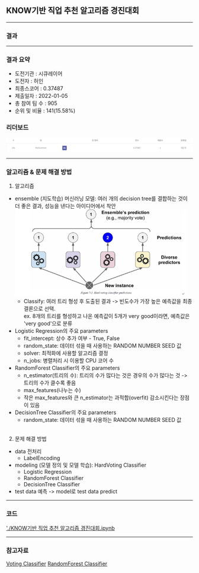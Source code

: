 ## KNOW기반 직업 추천 알고리즘 경진대회

------------

### 결과

----------------

### 결과 요약

* 도전기관 : 시큐레이어
* 도전자 : 허인
* 최종스코어 : 0.37487
* 제출일자 : 2022-01-05
* 총 참여 팀 수 : 905
* 순위 및 비율 :  141(15.58%)

### 리더보드

![결과](screenshot/screenKnow.png)

----------

### 알고리즘 & 문제 해결 방법

1. 알고리즘
* ensemble (지도학습) 머신러닝 모델: 여러 개의 decision tree를 결합하는 것이 더 좋은 결과, 성능을 낸다는 아이디어에서 착안
  <img src="screenshot/ensemble.png" alt="model" style="zoom: 67%;" />
  * Classify: 여러 트리 형성 후 도출된 결과 -> 빈도수가 가장 높은 예측값을 최종 결론으로 선택.<br>
    ex. 8개의 트리를 형성하고 나온 예측값이 5개가 very good이라면, 예측값은 'very good'으로 분류
 * Logistic Regression의 주요 parameters
   * fit_intercept: 상수 추가 여부 - True, False
   * random_state: 데이터 섞을 때 사용하는 RANDOM NUMBER SEED 값
   * solver: 최적화에 사용할 알고리즘 결정
   * n_jobs: 병렬처리 시 이용할 CPU 코어 수
 * RandomForest Classifier의 주요 parameters
   * n_estimator(트리의 수): 트리의 수가 많다는 것은 경우의 수가 많다는 것 -> 트리의 수가 클수록 좋음
   * max_features(나누는 수) 
   * 작은 max_features와 큰 n_estimator는 과적합(overfit) 감소시킨다는 장점이 있음 
 * DecisionTree Classifier의 주요 parameters
   * random_state: 데이터 섞을 때 사용하는 RANDOM NUMBER SEED 값
  <br><br>
 
 2. 문제 해결 방법
 * data 전처리
   * LabelEncoding
 * modeling (모델 정의 및 모델 학습): HardVoting Classifier
   * Logistic Regression
   * RandomForest Classifier
   * DecisionTree Classifier
 * test data 예측 -> model로 test data predict

-----------

### 코드

['./KNOW기반 직업 추천 알고리즘 경진대회.ipynb](https://github.com/gjdls01/seculayer_challenge3/blob/main/dacon/KNOW%EA%B8%B0%EB%B0%98%20%EC%A7%81%EC%97%85%20%EC%B6%94%EC%B2%9C%20%EC%95%8C%EA%B3%A0%EB%A6%AC%EC%A6%98%20%EA%B2%BD%EC%A7%84%EB%8C%80%ED%9A%8C/KNOW%EA%B8%B0%EB%B0%98%20%EC%A7%81%EC%97%85%20%EC%B6%94%EC%B2%9C%20%EC%95%8C%EA%B3%A0%EB%A6%AC%EC%A6%98%20%EA%B2%BD%EC%A7%84%EB%8C%80%ED%9A%8C.ipynb)

-----------

### 참고자료

[Voting Classifier](https://www.codingninjas.com/codestudio/library/the-voting-classifier)
[RandomForest Classifier](https://scikit-learn.org/stable/modules/generated/sklearn.ensemble.RandomForestClassifier.html#:~:text=A%20random%20forest%20classifier.%20A%20random%20forest%20is,to%20improve%20the%20predictive%20accuracy%20and%20control%20over-fitting.)

